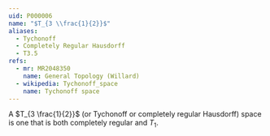 ```yaml
---
uid: P000006
name: "$T_{3 \\frac{1}{2}}$"
aliases:
  - Tychonoff
  - Completely Regular Hausdorff
  - T3.5
refs:
  - mr: MR2048350
    name: General Topology (Willard)
  - wikipedia: Tychonoff_space
    name: Tychonoff space
---
```

A $T_{3 \frac{1}{2}}$ (or Tychonoff or completely regular Hausdorff) space is one that is both completely regular and $T_1$.

